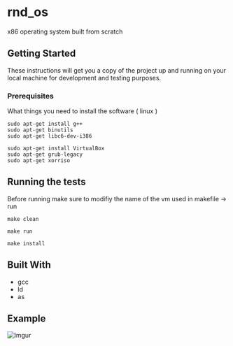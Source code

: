 # rnd_os

x86 operating system built from scratch 

## Getting Started

These instructions will get you a copy of the project up and running on your local machine for development and testing purposes.

### Prerequisites

What things you need to install the software ( linux )

```
sudo apt-get install g++ 
sudo apt-get binutils 
sudo apt-get libc6-dev-i386

sudo apt-get install VirtualBox 
sudo apt-get grub-legacy 
sudo apt-get xorriso
```

## Running the tests

Before running make sure to modifiy the name of the vm used in makefile -> run
```
make clean

make run

make install
```

## Built With

* gcc
* ld
* as

## Example

![Imgur](http://i.imgur.com/d0cywIJ.jpg)
